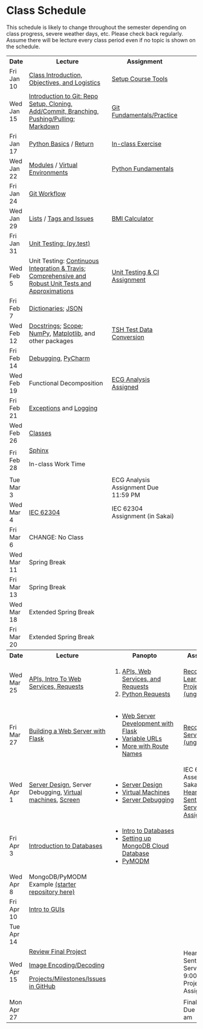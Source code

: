 # Class Schedule

This schedule is likely to change throughout the semester depending on class
progress, severe weather days, etc.  Please check back regularly.  Assume there 
will be lecture every class period even if no topic is shown on the schedule.

<table>

<tr>
<th>Date</th>
<th>Lecture</th>
<th>Assignment</th>
</tr>

<tr>
<td>Fri Jan 10</td>
  <td><a href="Lectures/Intro_Lecture.md">Class Introduction, Objectives, and Logistics</a></td>
  <td><a href="Assignments/01_tool_setup_git_intro.md">Setup Course Tools</a></td>
</tr>

<tr>
<td>Wed Jan 15</td>
<td><a href="Lectures/intro_to_git.md">Introduction to Git:  Repo Setup, 
  Cloning, Add/Commit, Branching, Pushing/Pulling</a>;   
  <a href="Resources/markdown.md">Markdown</a></td>
  
  <td><a href="Assignments/02_git_fundamentals_practice.md">Git Fundamentals/Practice</a></td
</tr>

<tr>
<td>Fri Jan 17</td>
  <td><a href="Lectures/python_basics.md">Python Basics</a> /
  <a href="Lectures/return_keyword.md">Return</a>
  </td>
  <td><a href="Lectures/python_basics.md#exercise-before-next-class">In-class Exercise</a></td>
</tr>

<tr>
<td>Wed Jan 22</td>
<td><a href="Lectures/modules.md">Modules</a> /
<a href="Lectures/virtual_environments.md">Virtual Environments</a> 

</td>
<td><a href="Assignments/PythonFundamentalAssignment.md">Python Fundamentals</a></td>
</tr>

<tr>
<td>Fri Jan 24</td> 
<td><a href="Lectures/git_workflow.md">Git Workflow</a> 
</td>
<td></td>
</tr>

<tr>
<td>Wed Jan 29</td>
<td> 
<a href="Lectures/lists.md">Lists</a> / 
<a href="Lectures/git_workflow_more.md">Tags and Issues</a> 
</td>
<td><a href="Assignments/BMICalculatorAssignment.md">BMI Calculator</a></td>
</tr>

<tr>
<td>Fri Jan 31</td>
<td><a href="Lectures/unit_testing.md">Unit Testing: (py.test)</a></td>
<td></td>
</tr>

<tr>
<td>Wed Feb 5</td>
<td>Unit Testing: <a href="Lectures/continuous_integration_travis.md">Continuous 
Integration & Travis</a>;
<a href="Lectures/robust_testing.md">Comprehensive and Robust Unit Tests and Approximations</a></td>
<td><a href="Assignments/UnitTestingCIAssignment.md">Unit Testing & CI Assignment</a></td>
</tr>

<tr>
<td>Fri Feb 7</td>
<td><a href="Lectures/dictionaries.md">Dictionaries</a>;
<a href="Lectures/json.md">JSON</a></td>
<td></td>
</tr>

<tr>
<td>Wed Feb 12</td>
<td>
<a href="Lectures/docstrings.md">Docstrings</a>; 
<a href="Lectures/variable_scope.md">Scope</a>;
<a href="Lectures/numpy.md">NumPy</a>, 
<a href="Lectures/matplotlib.md">Matplotlib</a>, and other packages</a>
</td>
<td><a href="Assignments/TSHTestDataConversion">TSH Test Data Conversion</td>
</tr>

<tr>
<td>Fri Feb 14</td>
<td><a href="Lectures/debugging.md">Debugging</a>, 
<a href="Resources/PyCharm">PyCharm</a> </td>
<td></td>
</tr>

<tr>
<td>Wed Feb 19</td>
<td>Functional Decomposition</td>
<td><a href="Assignments/ECG_Analysis">ECG Analysis Assigned</a></td>
</tr>

<tr>
<td>Fri Feb 21</td>
<td><a href="Lectures/exceptions_active_lecture.md">Exceptions</a> and 
<a href="Lectures/logging.md">Logging</a>
</td>
<td></td>
</tr>

<tr>
<td>Wed Feb 26</td>
<td>
<a href="Lectures/classes.md">Classes</a>  
</td>
<td></td>
</tr>

<tr>
<td>Fri Feb 28</td>
<td><a href="Lectures/sphinx.md">Sphinx</a>

In-class Work Time
</td>
<td></td>
</tr>

<tr>
<td> Tue Mar 3</td>
<td></td>
<td>ECG Analysis Assignment Due 11:59 PM</td>
<tr>

<td>Wed Mar 4</td>
<td><a href="https://en.wikipedia.org/wiki/IEC_62304">IEC 62304</td>
<td>IEC 62304 Assignment (in Sakai)</td>
</tr>

<tr>
<td>Fri Mar 6</td>
<td>CHANGE: No Class</td>
<td></td>
</tr>

<tr>
<td>Wed Mar 11</td>
<td>Spring Break</td>
<td></td>
</tr>

<tr>
<td>Fri Mar 13</td>
<td>Spring Break</td>
<td></td>
</tr>

<tr>
<td>Wed Mar 18</td>
<td>Extended Spring Break</td>
<td></td>
</tr>

<tr>
<td>Fri Mar 20</td>
<td>Extended Spring Break</td>
<td></td>
</tr>


<tr>
<th>Date</th>
<th>Lecture</th>
<th>Panopto</th>
<th>Assignment</th>
</tr>

<tr>
<td>Wed Mar 25</td>
<td><a href="Lectures/apis_webservices_requests.md">
APIs, Intro To Web Services, Requests</a></td>
<td>

1. <a href="https://pratt.capture.duke.edu/Panopto/Pages/Viewer.aspx?id=710630ea-a0bd-45ee-8111-ab8300f9774c">APIs, Web Services, and Requests</a>  
2. <a href="https://pratt.capture.duke.edu/Panopto/Pages/Viewer.aspx?id=35a11f63-fbfe-4d5b-a29e-ab830111cd65">Python Requests</a>
</td>
<td><a href="Lectures/name_server_project.md">Recommended Learning Project (ungraded)</a></td>
</tr>

<tr>
<td>Fri Mar 27</td>
<td>
  <a href="Lectures/flask_server_setup.md">
       Building a Web Server with Flask</a>
  </td>
<td>

* <a href="https://pratt.capture.duke.edu/Panopto/Pages/Viewer.aspx?id=b1367883-b4d2-47bb-8937-ab86013a5df3">Web Server Development with Flask</a>
* <a href="https://pratt.capture.duke.edu/Panopto/Pages/Viewer.aspx?id=e6e9b516-c411-4a8f-a6e8-ab86013cdc87">Variable URLs</a>
* <a href="https://pratt.capture.duke.edu/Panopto/Pages/Viewer.aspx?id=df81b9ff-9766-4cbe-87d7-ab86013cfc7a">More with Route Names</a>
</td>
  <td><a href="Lectures/time_server_project.md">Recommended Server Project
(ungraded)</a></td> 
</tr>

<tr>
<td>Wed Apr 1</td>
  <td><a href="Lectures/server_code_design.md">Server Design</a>, Server Debugging,   
  <a href="Resources/virtual_machines.md">Virtual machines</a>,
  <a href="Resources/WebServices/screen.md">Screen</a></td>
<td>

* <a href="https://pratt.capture.duke.edu/Panopto/Pages/Viewer.aspx?id=42e44216-db67-4df8-8c29-ab8a01570acf">Server Design</a>
* <a href="https://pratt.capture.duke.edu/Panopto/Pages/Viewer.aspx?id=c652765d-258f-4825-b9b5-ab8a0158e7c4">Virtual Machines</a>
* <a href="https://pratt.capture.duke.edu/Panopto/Pages/Viewer.aspx?id=4a01d850-2836-4490-b111-ab8a0158f5a6">Server Debugging</a>

</td>
<td>
IEC 62034 Assessment in Sakai Due
  
<a href="Assignments/heart_rate_sentinel_server_assignment.md">
Heart Rate Sentinel Server Assigned
</tr>

<tr>
<td>Fri Apr 3</td>
  <td>
  <a href="Lectures/databases.md">Introduction to Databases</td>
<td>

* <a href="https://pratt.capture.duke.edu/Panopto/Pages/Viewer.aspx?id=7e107f8a-ab5d-4bb6-9d70-ab9100de03f9">Intro to Databases</a>
* <a href="https://pratt.capture.duke.edu/Panopto/Pages/Viewer.aspx?id=418bac02-0040-499e-a939-ab9100de1624">Setting up MongoDB Cloud Database</a>
* <a href="https://pratt.capture.duke.edu/Panopto/Pages/Viewer.aspx?id=8e8faa62-7cb0-4bb1-bd3e-ab91011dc054">PyMODM</a>

</td>
<td></td>
</tr>

<tr>
  <td>Wed Apr 8</td>
  <td> MongoDB/PyMODM Example
  <a href="https://github.com/dward2/database_demo_starter">
  (starter repository here)</a></td>
<td></td>
  <td></td>
</tr>

<tr>
<td>Fri Apr 10</td>
<td><a href="Lectures/intro_to_gui.md">Intro to GUIs</a></td>
<td></td>
<td></td>
</tr>

<tr>
<td> Tue Apr 14</td>
<td></td>
<td></td>
<td></td>
</tr>

<tr>
<td>Wed Apr 15</td>
<td><a href="Lectures/final_project_intro.md">Review Final Project</a>

<a href="Lectures/image_encoding_decoding.md">Image Encoding/Decoding</a>

<a href="Lectures/github_teams.md">Projects/Milestones/Issues in GitHub</a>


</td>
<td></td>
<td>Heart Rate Sentinel Server Due at 9:00 am

<!--<a href="Assignments/final_image_processor.md">-->Final Project Assigned
</td>
</tr>


<!--<a href="Lectures/intro_to_security.md">Introduction to Security</a>-->

<!--<a href="Lectures/testing_fixtures_and_other_testing.md">Unit Testing:  Testing Fixtures</a>-->
  


<tr>
<td>Mon Apr 27</td>
<td></td>
<td></td>
<td> Final Project Due at 9:00 am </td>
</tr>

<table>
